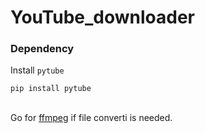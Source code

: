 # YouTube_downloader

### Dependency

Install `pytube`
```
pip install pytube
```
\
Go for [ffmpeg](https://ffmpeg.org/download.html) if file converti is needed.
